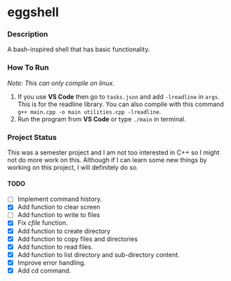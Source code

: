 # eggshell

### Description
A bash-inspired shell that has basic functionality.

### How To Run
_Note: This can only compile on linux._
1. If you use **VS Code** then go to `tasks.json` and add `-lreadline` in `args`. This is for the readline library. You can also compile with this command `g++ main.cpp -o main utilities.cpp -lreadline`.
2. Run the program from **VS Code** or type `./main` in terminal.

### Project Status
This was a semester project and I am not too interested in C++ so I might not do more work on this. Although if I can learn some new things by working on this project, I will definitely do so.

#### TODO
- [ ] Implement command history.
- [x] Add function to clear screen
- [ ] Add function to write to files
- [x] Fix _cfile_ function.
- [x] Add function to create directory
- [x] Add function to copy files and directories
- [x] Add function to read files.
- [x] Add function to list directory and sub-directory content.
- [x] Improve error handling.
- [x] Add cd command.
